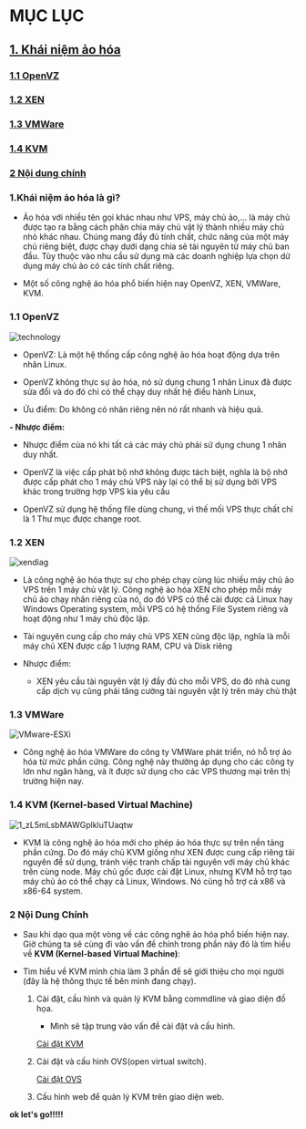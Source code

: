 # MỤC LỤC

## [1. Khái niệm ảo hóa](#aohoa)

### [1.1 OpenVZ](#openVZ)
### [1.2 XEN](#XEN)
### [1.3 VMWare](#VMWare)
### [1.4 KVM](#KVM)
### [2 Nội dung chính](#noidung)

### <a name="aohoa"></a>1.Khái niệm ảo hóa là gì?
- Ảo hóa với nhiều tên gọi khác nhau như VPS, máy chủ ảo,… là máy chủ được tạo ra bằng cách phân chia máy chủ vật lý thành nhiều máy chủ nhỏ khác nhau. Chúng mang đầy đủ tính chất, chức năng của một máy chủ riêng biệt, được chạy dưới dạng chia sẻ tài nguyên từ máy chủ ban đầu. Tùy thuộc vào nhu cầu sử dụng mà các doanh nghiệp lựa chọn dử dụng máy chủ ảo có các tính chất riêng.

- Một số công nghệ áo hóa phổ biến hiện nay OpenVZ, XEN, VMWare, KVM.

### <a name="openVZ"></a>1.1 OpenVZ
        
   ![technology](https://user-images.githubusercontent.com/19284401/55128967-fd8e4c80-5147-11e9-8cea-e4b19e2be622.jpg)

    
   - OpenVZ: Là một hệ thống cấp công nghệ ảo hóa hoạt động dựa trên nhân Linux. 
    
   - OpenVZ không thực sự ảo hóa, nó sử dụng chung 1 nhân Linux đã được sửa đổi và do đó chỉ có thể chạy duy nhất hệ điều hành Linux,

   - Ứu điểm: Do không có nhân riêng nên nó rất nhanh và hiệu quả.

   **- Nhược điểm:** 
   
   - Nhược điểm của nó khi tất cả các máy chủ phải sử dụng chung 1 nhân duy nhất.
    
   - OpenVZ là việc cấp phát bộ nhớ không được tách biệt, nghĩa là bộ nhớ được cấp phát cho 1 máy chủ VPS này lại có thể bị sử dụng bởi VPS khác trong trường hợp VPS kia yêu cầu
    
   - OpenVZ sử dụng hệ thống file dùng chung, vì thế mối VPS thực chất chỉ là 1 Thư mục được change root.
     
        
### <a name="XEN"></a>1.2 XEN
    
   ![xendiag](https://user-images.githubusercontent.com/19284401/55128904-cddf4480-5147-11e9-88e3-6588bb23075e.png)

   - Là công nghệ ảo hóa thực sự cho phép chạy cùng lúc nhiều máy chủ ảo VPS trên 1 máy chủ vật lý. Công nghệ ảo hóa XEN cho phép mỗi máy chủ ảo chạy nhân riêng của nó, do đó VPS có thể cài được cả Linux hay Windows Operating system, mỗi VPS có hệ thống File System riêng và hoạt động như 1 máy chủ độc lập.
        
   - Tài nguyên cung cấp cho máy chủ VPS XEN cũng độc lập, nghĩa là mỗi máy chủ XEN được cấp 1 lượng RAM, CPU và Disk riêng
        
   - Nhược điểm:
        
       - XEN yêu cầu tài nguyên vật lý đầy đủ cho mỗi VPS, do đó nhà cung cấp dịch vụ cũng phải tăng cường tài nguyên vật lý trên máy chủ thật
            
### <a name="VMWare"></a>1.3 VMWare 

![VMware-ESXi](https://user-images.githubusercontent.com/19284401/55128984-0d0d9580-5148-11e9-9ffa-55fe4f9d8524.jpg)

    
   - Công nghệ ảo hóa VMWare do công ty VMWare phát triển, nó hỗ trợ ảo hóa từ mức phần cứng. Công nghệ này thường áp dụng cho các công ty lớn như ngân hàng, và ít được sử dụng cho các VPS thương mại trên thị trường hiện nay.
        
### <a name="KVM"></a>1.4 KVM (Kernel-based Virtual Machine)
    
![1_zL5mLsbMAWGplkluTUaqtw](https://user-images.githubusercontent.com/19284401/55129371-704bf780-5149-11e9-891a-4f2abb7e6d90.png)
    
   - KVM là công nghệ ảo hóa mới cho phép ảo hóa thực sự trên nền tảng phần cứng. Do đó máy chủ KVM giống như XEN được cung cấp riêng tài nguyên để sử dụng, tránh việc tranh chấp tài nguyên với máy chủ khác trên cùng node. Máy chủ gốc được cài đặt Linux, nhưng KVM hỗ trợ tạo máy chủ ảo có thể chạy cả Linux, Windows. Nó cũng hỗ trợ cả x86 và x86-64 system.
   
   
### <a name="noidung"></a>2 Nội Dung Chính
- Sau khi dạo qua một vòng về các công nghê ảo hóa phổ biến hiện nay. Giờ chúng ta sẽ cùng đi vào vấn đề chính trong phần này đó là tìm hiểu về  **KVM (Kernel-based Virtual Machine)**:

- Tìm hiểu về KVM mình chia làm 3 phần để sẽ giới thiệu cho mọi người (đây là hệ thông thực tế bên mình đang chạy).

   1. Cài đặt, cầu hình và quản lý KVM bằng commdline và giao diện đồ họa.
    
        - Mình sẽ tập trung vào vấn đề cài đặt và cấu hình.
        
         <a href="https://github.com/letran3691/AoHoa/tree/master/kvm" rel="nofollow">Cài đặt KVM</a>

   2. Cài đặt và cấu hình OVS(open virtual switch).
    
         <a href="https://github.com/letran3691/AoHoa/tree/master/OVS" rel="nofollow">Cài đặt OVS</a>

   3. Cấu hình web để quản lý KVM trên giao diện web.

**ok let's go!!!!!**

        
            
        